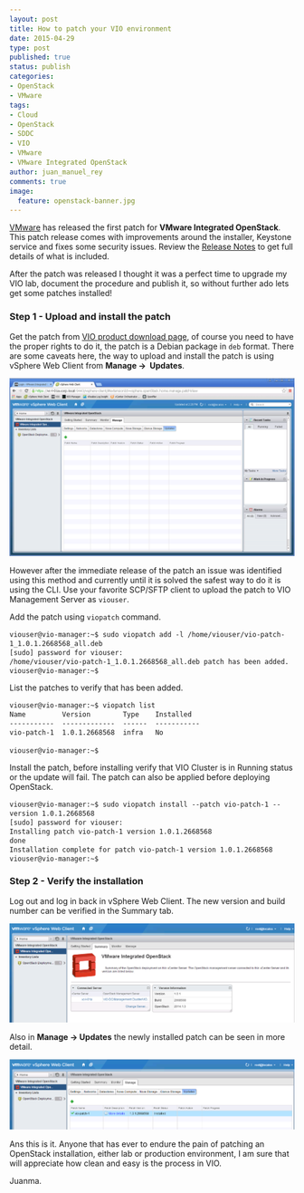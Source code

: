 ```yaml
---
layout: post
title: How to patch your VIO environment
date: 2015-04-29
type: post
published: true
status: publish
categories:
- OpenStack
- VMware
tags:
- Cloud
- OpenStack
- SDDC
- VIO
- VMware
- VMware Integrated OpenStack
author: juan_manuel_rey
comments: true
image:
  feature: openstack-banner.jpg
---
```


[VMware](http://www.vmware.com) has released the first patch for **VMware Integrated OpenStack**. This patch release comes with improvements around the installer, Keystone service and fixes some security issues. Review the [Release Notes](https://www.vmware.com/support/integrated-openstack/doc/vmware-integrated-openstack-101-release-notes.html) to get full details of what is included.

After the patch was released I thought it was a perfect time to upgrade my VIO lab, document the procedure and publish it, so without further ado lets get some patches installed!

### Step 1 - Upload and install the patch

Get the patch from [VIO product download page](https://my.vmware.com/group/vmware/info?slug=datacenter_cloud_infrastructure/vmware_integrated_openstack/1_0), of course you need to have the proper rights to do it, the patch is a Debian package in `deb` format. There are some caveats here, the way to upload and install the patch is using vSphere Web Client from **Manage ->  Updates**.

[![](/images/screen-shot-2015-04-28-at-23-38-55.png)]({{site.url}}/images/screen-shot-2015-04-28-at-23-38-55.png)

However after the immediate release of the patch an issue was identified using this method and currently until it is solved the safest way to do it is using the CLI. Use your favorite SCP/SFTP client to upload the patch to VIO Management Server as `viouser`.

Add the patch using `viopatch` command.

```
viouser@vio-manager:~$ sudo viopatch add -l /home/viouser/vio-patch-1_1.0.1.2668568_all.deb
[sudo] password for viouser:
/home/viouser/vio-patch-1_1.0.1.2668568_all.deb patch has been added.
viouser@vio-manager:~$
```

List the patches to verify that has been added.

```
viouser@vio-manager:~$ viopatch list
Name         Version        Type    Installed
-----------  -------------  ------  -----------
vio-patch-1  1.0.1.2668568  infra   No

viouser@vio-manager:~$
```

Install the patch, before installing verify that VIO Cluster is in Running status or the update will fail. The patch can also be applied before deploying OpenStack.

```
viouser@vio-manager:~$ sudo viopatch install --patch vio-patch-1 --version 1.0.1.2668568
[sudo] password for viouser:
Installing patch vio-patch-1 version 1.0.1.2668568
done
Installation complete for patch vio-patch-1 version 1.0.1.2668568
viouser@vio-manager:~$
```

### Step 2 - Verify the installation

Log out and log in back in vSphere Web Client. The new version and build number can be verified in the Summary tab.

[![](/images/screen-shot-2015-04-29-at-01-09-21.png)]({{site.url}}/images/screen-shot-2015-04-29-at-01-09-21.png)

Also in **Manage -> Updates** the newly installed patch can be seen in more detail.

[![](/images/screen-shot-2015-04-29-at-01-09-53.png)]({{site.url}}/images/screen-shot-2015-04-29-at-01-09-53.png)

Ans this is it. Anyone that has ever to endure the pain of patching an OpenStack installation, either lab or production environment, I am sure that will appreciate how clean and easy is the process in VIO.

Juanma.
